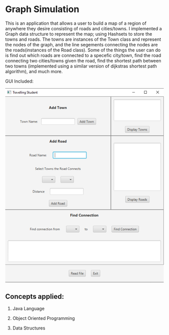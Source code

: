 # Graph Simulation

  This is an application that allows a user to build a map of a region of anywhere they desire consisting of roads and cities/towns. I implemented a Graph data structure to represent the map; using Hashsets to store the towns and roads.  The towns are instances of the Town class and represent the nodes of the graph, and the line segements connecting the nodes are the roads(instances of the Road class). Some of the things the user can do is find out which roads are connected to a specefic city/town, find the road connecting two cities/towns given the road, find the shortest path between two towns (implemented using a similar version of dijkstras shortest path algorithm), and much more. 

GUI Included:

<img src='Graph_Simulation GUI.PNG' title='Video Walkthrough' width='' alt='Video Walkthrough' />


## Concepts applied:
1. Java Language

2. Object Oriented Programming 

3. Data Structures

